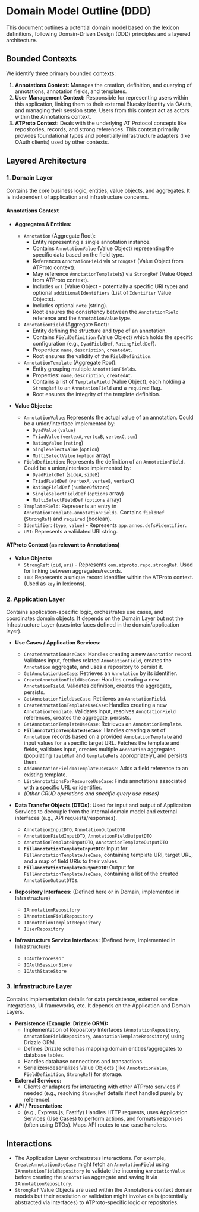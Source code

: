 # Domain Model Outline (DDD)

This document outlines a potential domain model based on the lexicon definitions, following Domain-Driven Design (DDD) principles and a layered architecture.

## Bounded Contexts

We identify three primary bounded contexts:

1.  **Annotations Context:** Manages the creation, definition, and querying of annotations, annotation fields, and templates.
2.  **User Management Context:** Responsible for representing users within this application, linking them to their external Bluesky identity via OAuth, and managing their session state. Users from this context act as actors within the Annotations context.
3.  **ATProto Context:** Deals with the underlying AT Protocol concepts like repositories, records, and strong references. This context primarily provides foundational types and potentially infrastructure adapters (like OAuth clients) used by other contexts.

## Layered Architecture

### 1. Domain Layer

Contains the core business logic, entities, value objects, and aggregates. It is independent of application and infrastructure concerns.

#### Annotations Context

*   **Aggregates & Entities:**
    *   `Annotation` (Aggregate Root):
        *   Entity representing a single annotation instance.
        *   Contains `AnnotationValue` (Value Object) representing the specific data based on the field type.
        *   References `AnnotationField` via `StrongRef` (Value Object from ATProto context).
        *   May reference `AnnotationTemplate`(s) via `StrongRef` (Value Object from ATProto context).
        *   Includes `url` (Value Object - potentially a specific URI type) and optional `additionalIdentifiers` (List of `Identifier` Value Objects).
        *   Includes optional `note` (string).
        *   Root ensures the consistency between the `AnnotationField` reference and the `AnnotationValue` type.
    *   `AnnotationField` (Aggregate Root):
        *   Entity defining the structure and type of an annotation.
        *   Contains `FieldDefinition` (Value Object) which holds the specific configuration (e.g., `DyadFieldDef`, `RatingFieldDef`).
        *   Properties: `name`, `description`, `createdAt`.
        *   Root ensures the validity of the `FieldDefinition`.
    *   `AnnotationTemplate` (Aggregate Root):
        *   Entity grouping multiple `AnnotationField`s.
        *   Properties: `name`, `description`, `createdAt`.
        *   Contains a list of `TemplateField` (Value Object), each holding a `StrongRef` to an `AnnotationField` and a `required` flag.
        *   Root ensures the integrity of the template definition.

*   **Value Objects:**
    *   `AnnotationValue`: Represents the actual value of an annotation. Could be a union/interface implemented by:
        *   `DyadValue` (`value`)
        *   `TriadValue` (`vertexA`, `vertexB`, `vertexC`, `sum`)
        *   `RatingValue` (`rating`)
        *   `SingleSelectValue` (`option`)
        *   `MultiSelectValue` (`option` array)
    *   `FieldDefinition`: Represents the definition of an `AnnotationField`. Could be a union/interface implemented by:
        *   `DyadFieldDef` (`sideA`, `sideB`)
        *   `TriadFieldDef` (`vertexA`, `vertexB`, `vertexC`)
        *   `RatingFieldDef` (`numberOfStars`)
        *   `SingleSelectFieldDef` (`options` array)
        *   `MultiSelectFieldDef` (`options` array)
    *   `TemplateField`: Represents an entry in `AnnotationTemplate.annotationFields`. Contains `fieldRef` (`StrongRef`) and `required` (boolean).
    *   `Identifier`: (`type`, `value`) - Represents `app.annos.defs#identifier`.
    *   `URI`: Represents a validated URI string.

#### ATProto Context (as relevant to Annotations)

*   **Value Objects:**
    *   `StrongRef`: (`cid`, `uri`) - Represents `com.atproto.repo.strongRef`. Used for linking between aggregates/records.
    *   `TID`: Represents a unique record identifier within the ATProto context. (Used as `key` in lexicons).

### 2. Application Layer

Contains application-specific logic, orchestrates use cases, and coordinates domain objects. It depends on the Domain Layer but not the Infrastructure Layer (uses interfaces defined in the domain/application layer).

*   **Use Cases / Application Services:**
    *   `CreateAnnotationUseCase`: Handles creating a new `Annotation` record. Validates input, fetches related `AnnotationField`, creates the `Annotation` aggregate, and uses a repository to persist it.
    *   `GetAnnotationUseCase`: Retrieves an `Annotation` by its identifier.
    *   `CreateAnnotationFieldUseCase`: Handles creating a new `AnnotationField`. Validates definition, creates the aggregate, persists.
    *   `GetAnnotationFieldUseCase`: Retrieves an `AnnotationField`.
    *   `CreateAnnotationTemplateUseCase`: Handles creating a new `AnnotationTemplate`. Validates input, resolves `AnnotationField` references, creates the aggregate, persists.
    *   `GetAnnotationTemplateUseCase`: Retrieves an `AnnotationTemplate`.
    *   **`FillAnnotationTemplateUseCase`**: Handles creating a set of `Annotation` records based on a provided `AnnotationTemplate` and input values for a specific target URL. Fetches the template and fields, validates input, creates multiple `Annotation` aggregates (populating `fieldRef` and `templateRefs` appropriately), and persists them.
    *   `AddAnnotationFieldToTemplateUseCase`: Adds a field reference to an existing template.
    *   `ListAnnotationsForResourceUseCase`: Finds annotations associated with a specific URL or identifier.
    *   *(Other CRUD operations and specific query use cases)*

*   **Data Transfer Objects (DTOs):** Used for input and output of Application Services to decouple from the internal domain model and external interfaces (e.g., API requests/responses).
    *   `AnnotationInputDTO`, `AnnotationOutputDTO`
    *   `AnnotationFieldInputDTO`, `AnnotationFieldOutputDTO`
    *   `AnnotationTemplateInputDTO`, `AnnotationTemplateOutputDTO`
    *   **`FillAnnotationTemplateInputDTO`**: Input for `FillAnnotationTemplateUseCase`, containing template URI, target URL, and a map of field URIs to their values.
    *   **`FillAnnotationTemplateOutputDTO`**: Output for `FillAnnotationTemplateUseCase`, containing a list of the created `AnnotationOutputDTO`s.

*   **Repository Interfaces:** (Defined here or in Domain, implemented in Infrastructure)
    *   `IAnnotationRepository`
    *   `IAnnotationFieldRepository`
    *   `IAnnotationTemplateRepository`
    *   `IUserRepository`

*   **Infrastructure Service Interfaces:** (Defined here, implemented in Infrastructure)
    *   `IOAuthProcessor`
    *   `IOAuthSessionStore`
    *   `IOAuthStateStore`

### 3. Infrastructure Layer

Contains implementation details for data persistence, external service integrations, UI frameworks, etc. It depends on the Application and Domain Layers.

*   **Persistence (Example: Drizzle ORM):**
    *   Implementation of Repository Interfaces (`AnnotationRepository`, `AnnotationFieldRepository`, `AnnotationTemplateRepository`) using Drizzle ORM.
    *   Defines Drizzle schemas mapping domain entities/aggregates to database tables.
    *   Handles database connections and transactions.
    *   Serializes/deserializes Value Objects (like `AnnotationValue`, `FieldDefinition`, `StrongRef`) for storage.
*   **External Services:**
    *   Clients or adapters for interacting with other ATProto services if needed (e.g., resolving `StrongRef` details if not handled purely by reference).
*   **API / Presentation:**
    *   (e.g., Express.js, Fastify) Handles HTTP requests, uses Application Services (Use Cases) to perform actions, and formats responses (often using DTOs). Maps API routes to use case handlers.

## Interactions

*   The Application Layer orchestrates interactions. For example, `CreateAnnotationUseCase` might fetch an `AnnotationField` using `IAnnotationFieldRepository` to validate the incoming `AnnotationValue` before creating the `Annotation` aggregate and saving it via `IAnnotationRepository`.
*   `StrongRef` Value Objects are used within the Annotations context domain models but their resolution or validation might involve calls (potentially abstracted via interfaces) to ATProto-specific logic or repositories.
